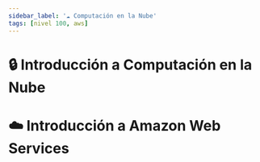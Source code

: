 ```yaml
---
sidebar_label: '☁️ Computación en la Nube'
tags: [nivel 100, aws]
---
```


# 🔒 Introducción a Computación en la Nube


# ☁️ Introducción a Amazon Web Services